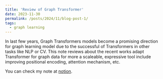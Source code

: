 ```yaml
---
title: 'Review of Graph Transformer'
date: 2023-11-30
permalink: /posts/2024/11/blog-post-1/
tags:
  - graph learning
---
```


In last few years, Graph Transformers models become a promising direction for graph learning model due to the successful of Transformers in other tasks like NLP or CV. This note reviews about the recent works adapt Transformer for graph data for more a scaleable, expressive tool include improving positional encoding, attention mechanism, etc.

You can check my note at [notion](https://spot-power-205.notion.site/Notes-of-Graph-Transformers-model-8153f6af2f6f4fde81ad8dee93dc3a68?pvs=4).


